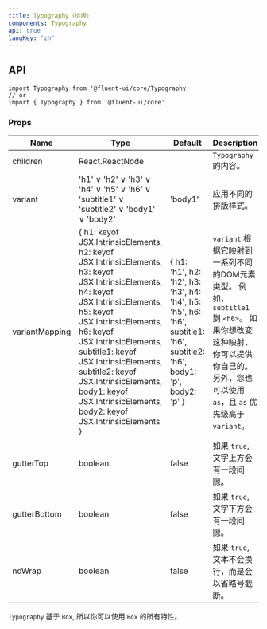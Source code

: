 ```yaml
---
title: Typography（排版）
components: Typography
api: true
langKey: "zh"
---
```


## API

```
import Typography from '@fluent-ui/core/Typography'
// or
import { Typography } from '@fluent-ui/core'
```

### Props

| Name | Type | Default | Description |
| --- | --- | --- | --- |
| children | React.ReactNode |  | `Typography` 的内容。 |
| variant | 'h1' &or; 'h2' &or; 'h3' &or; 'h4' &or; 'h5' &or; 'h6' &or; 'subtitle1' &or; 'subtitle2' &or; 'body1' &or; 'body2' | 'body1' | 应用不同的排版样式。 |
| variantMapping | { h1: keyof JSX.IntrinsicElements, h2: keyof JSX.IntrinsicElements, h3: keyof JSX.IntrinsicElements, h4: keyof JSX.IntrinsicElements, h5: keyof JSX.IntrinsicElements, h6: keyof JSX.IntrinsicElements, subtitle1: keyof JSX.IntrinsicElements, subtitle2: keyof JSX.IntrinsicElements, body1: keyof JSX.IntrinsicElements, body2: keyof JSX.IntrinsicElements } | { h1: 'h1', h2: 'h2', h3: 'h3', h4: 'h4', h5: 'h5', h6: 'h6', subtitle1: 'h6', subtitle2: 'h6', body1: 'p', body2: 'p' } | `variant` 根据它映射到一系列不同的DOM元素类型。 例如，`subtitle1` 到 `<h6>`。 如果你想改变这种映射，你可以提供你自己的。 另外，您也可以使用 `as`，且 `as` 优先级高于 `variant`。 |
| gutterTop | boolean | false | 如果 `true`, 文字上方会有一段间隙。 |
| gutterBottom | boolean | false | 如果 `true`, 文字下方会有一段间隙。 |
| noWrap | boolean | false | 如果 `true`, 文本不会换行，而是会以省略号截断。 |

`Typography` 基于 `Box`, 所以你可以使用 `Box` 的所有特性。
